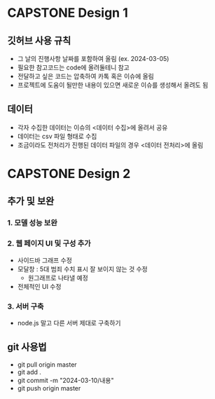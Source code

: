 # CAPSTONE Design 1
## 깃허브 사용 규칙
- 그 날의 진행사항 날짜를 포함하여 올림 (ex. 2024-03-05)
- 필요한 참고코드는 code에 올려둘테니 참고
- 전달하고 싶은 코드는 압축하여 카톡 혹은 이슈에 올림
- 프로젝트에 도움이 될만한 내용이 있으면 새로운 이슈를 생성해서 올려도 됨

## 데이터
- 각자 수집한 데이터는 이슈의 <데이터 수집>에 올려서 공유
- 데이터는 csv 파일 형태로 수집
- 조금이라도 전처리가 진행된 데이터 파일의 경우 <데이터 전처리>에 올림

# CAPSTONE Design 2
## 추가 및 보완
### 1. 모델 성능 보완
### 2. 웹 페이지 UI 및 구성 추가
- 사이드바 그래프 수정
- 모달창 : 5대 범죄 수치 표시 잘 보이지 않는 것 수정
  - 원그래프로 나타낼 예정
- 전체적인 UI 수정

### 3. 서버 구축
- node.js 말고 다른 서버 제대로 구축하기


## git 사용법
- git pull origin master
- git add .
- git commit -m "2024-03-10/내용"
- git push origin master
